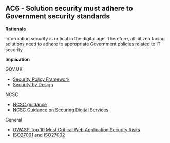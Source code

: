 ## AC6 - Solution security must adhere to Government security standards

**Rationale**

Information security is critical in the digital age. Therefore, all
citizen facing solutions need to adhere to appropriate Government policies related to
IT security.

**Implication**

GOV.UK

- [Security Policy Framework](https://www.gov.uk/government/publications/security-policy-framework/hmg-security-policy-framework)
- [Security by Design](https://www.gov.uk/government/collections/secure-by-design)

NCSC

- [NCSC guidance](https://www.ncsc.gov.uk/)
- [NCSC Guidance on Securing Digital Services](https://www.ncsc.gov.uk/collection/security-design-principles-digital-services-main)

General

- [OWASP Top 10 Most Critical Web Application Security Risks](https://www.owasp.org/index.php/Category:OWASP_Top_Ten_Project)
- [ISO27001](https://www.iso.org/standard/54534.html) and [ISO27002](https://www.iso.org/standard/54533.html)
